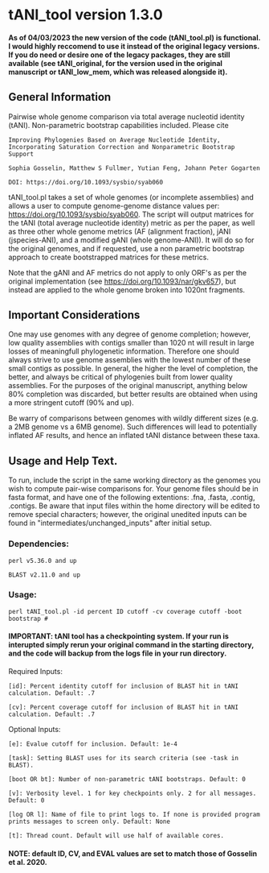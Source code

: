 # tANI_tool version 1.3.0

#### As of 04/03/2023 the new version of the code (tANI_tool.pl) is functional. I would highly reccomend to use it instead of the original legacy versions. If you do need or desire one of the legacy packages, they are still available (see tANI_original, for the version used in the original manuscript or tANI_low_mem, which was released alongside it). 

## General Information

Pairwise whole genome comparison via total average nucleotid identity (tANI). Non-parametric bootstrap capabilities included.
Please cite
	
	Improving Phylogenies Based on Average Nucleotide Identity, Incorporating Saturation Correction and Nonparametric Bootstrap Support
	
	Sophia Gosselin, Matthew S Fullmer, Yutian Feng, Johann Peter Gogarten
	
	DOI: https://doi.org/10.1093/sysbio/syab060


tANI_tool.pl takes a set of whole genomes (or incomplete assemblies) and allows a user to compute genome-genome distance values per: https://doi.org/10.1093/sysbio/syab060. The script will output matrices for the tANI (total average nucleotide identity) metric as per the paper, as well as three other whole genome metrics (AF (alignment fraction), jANI (jspecies-ANI), and a modified gANI (whole genome-ANI)). It will do so for the original genomes, and if requested, use a non parametric bootstrap approach to create bootstrapped matrices for these metrics.


Note that the gANI and AF metrics do not apply to only ORF's as per the original implementation (see https://doi.org/10.1093/nar/gkv657), but instead are applied to the whole genome broken into 1020nt fragments. 


## Important Considerations


One may use genomes with any degree of genome completion; however, low quality assemblies with contigs smaller than 1020 nt will result in large losses of meaningfull phylogenetic information. Therefore one should always strive to use genome assemblies with the lowest number of these small contigs as possible. In general, the higher the level of completion, the better, and always be critical of phylogenies built from lower quality assemblies. For the purposes of the original manuscript, anything below 80% completion was discarded, but better results are obtained when using a more stringent cutoff (90% and up).


Be warry of comparisons between genomes with wildly different sizes (e.g. a 2MB genome vs a 6MB genome). Such differences will lead to potentially inflated AF results, and hence an inflated tANI distance between these taxa. 


## Usage and Help Text.


To run, include the script in the same working directory as the genomes you wish to compute pair-wise comparisons for. Your genome files should be in fasta format, and have one of the following extentions: .fna, .fasta, .contig, .contigs. Be aware that input files within the home directory will be edited to remove special characters; however, the original unedited inputs can be found in "intermediates/unchanged_inputs" after initial setup.

### Dependencies:

	perl v5.36.0 and up
	
	BLAST v2.11.0 and up

### Usage:

	perl tANI_tool.pl -id percent ID cutoff -cv coverage cutoff -boot bootstrap #


#### IMPORTANT: tANI tool has a checkpointing system. If your run is interupted simply rerun your original command in the starting directory, and the code will backup from the logs file in your run directory.


Required Inputs:

	[id]: Percent identity cutoff for inclusion of BLAST hit in tANI calculation. Default: .7

	[cv]: Percent coverage cutoff for inclusion of BLAST hit in tANI calculation. Default: .7


Optional Inputs:

	[e]: Evalue cutoff for inclusion. Default: 1e-4

	[task]: Setting BLAST uses for its search criteria (see -task in BLAST).

	[boot OR bt]: Number of non-parametric tANI bootstraps. Default: 0

	[v]: Verbosity level. 1 for key checkpoints only. 2 for all messages. Default: 0

	[log OR l]: Name of file to print logs to. If none is provided program prints messages to screen only. Default: None

	[t]: Thread count. Default will use half of available cores.
	


#### NOTE: default ID, CV, and EVAL values are set to match those of Gosselin et al. 2020.
